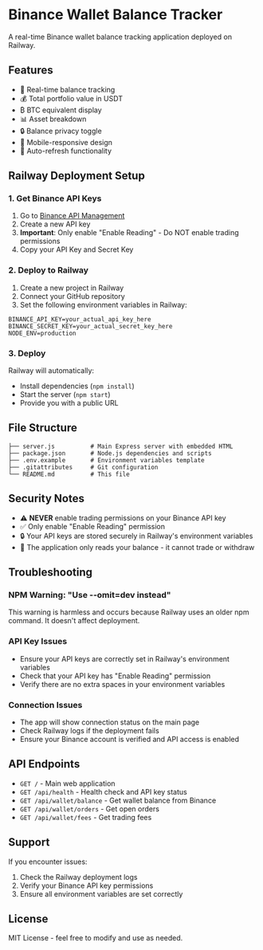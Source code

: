 # Binance Wallet Balance Tracker

A real-time Binance wallet balance tracking application deployed on Railway.

## Features

- 🔄 Real-time balance tracking
- 💰 Total portfolio value in USDT
- ₿ BTC equivalent display
- 📊 Asset breakdown
- 🔒 Balance privacy toggle
- 📱 Mobile-responsive design
- 🔄 Auto-refresh functionality

## Railway Deployment Setup

### 1. Get Binance API Keys

1. Go to [Binance API Management](https://www.binance.com/en/my/settings/api-management)
2. Create a new API key
3. **Important**: Only enable "Enable Reading" - Do NOT enable trading permissions
4. Copy your API Key and Secret Key

### 2. Deploy to Railway

1. Create a new project in Railway
2. Connect your GitHub repository
3. Set the following environment variables in Railway:

```
BINANCE_API_KEY=your_actual_api_key_here
BINANCE_SECRET_KEY=your_actual_secret_key_here
NODE_ENV=production
```

### 3. Deploy

Railway will automatically:
- Install dependencies (`npm install`)
- Start the server (`npm start`)
- Provide you with a public URL

## File Structure

```
├── server.js          # Main Express server with embedded HTML
├── package.json       # Node.js dependencies and scripts
├── .env.example       # Environment variables template
├── .gitattributes     # Git configuration
└── README.md          # This file
```

## Security Notes

- ⚠️ **NEVER** enable trading permissions on your Binance API key
- ✅ Only enable "Enable Reading" permission
- 🔒 Your API keys are stored securely in Railway's environment variables
- 🚫 The application only reads your balance - it cannot trade or withdraw

## Troubleshooting

### NPM Warning: "Use --omit=dev instead"
This warning is harmless and occurs because Railway uses an older npm command. It doesn't affect deployment.

### API Key Issues
- Ensure your API keys are correctly set in Railway's environment variables
- Check that your API key has "Enable Reading" permission
- Verify there are no extra spaces in your environment variables

### Connection Issues
- The app will show connection status on the main page
- Check Railway logs if the deployment fails
- Ensure your Binance account is verified and API access is enabled

## API Endpoints

- `GET /` - Main web application
- `GET /api/health` - Health check and API key status
- `GET /api/wallet/balance` - Get wallet balance from Binance
- `GET /api/wallet/orders` - Get open orders
- `GET /api/wallet/fees` - Get trading fees

## Support

If you encounter issues:
1. Check the Railway deployment logs
2. Verify your Binance API key permissions
3. Ensure all environment variables are set correctly

## License

MIT License - feel free to modify and use as needed.